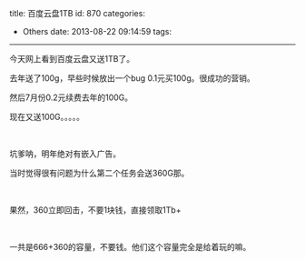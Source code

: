 title: 百度云盘1TB
id: 870
categories:
  - Others
date: 2013-08-22 09:14:59
tags:
---

今天网上看到百度云盘又送1TB了。

去年送了100g，早些时候放出一个bug 0.1元买100g。很成功的营销。

然后7月份0.2元续费去年的100G。

现在又送100G。。。。。

&nbsp;

坑爹呐，明年绝对有嵌入广告。

当时觉得很有问题为什么第二个任务会送360G那。

&nbsp;

果然，360立即回击，不要1块钱，直接领取1Tb+

&nbsp;

一共是666+360的容量，不要钱。他们这个容量完全是给着玩的嘛。